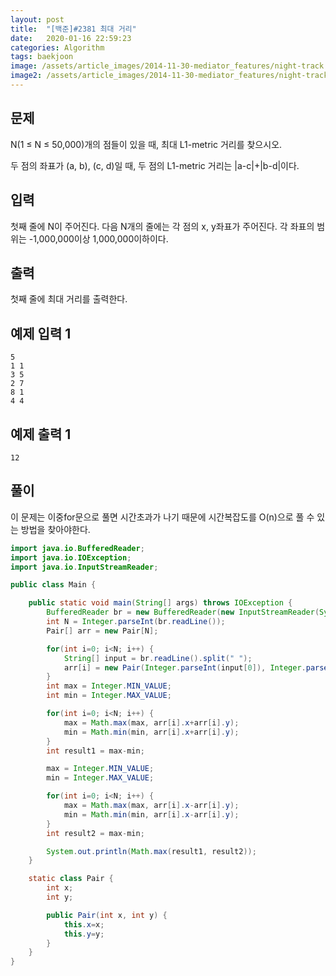 ```yaml
---
layout: post
title:  "[백준]#2381 최대 거리"
date:   2020-01-16 22:59:23
categories: Algorithm
tags: baekjoon
image: /assets/article_images/2014-11-30-mediator_features/night-track.JPG
image2: /assets/article_images/2014-11-30-mediator_features/night-track-mobile.JPG
---
```


문제
--------------------

N(1 ≤ N ≤ 50,000)개의 점들이 있을 때, 최대 L1-metric 거리를 찾으시오.

두 점의 좌표가 (a, b), (c, d)일 때, 두 점의 L1-metric 거리는 |a-c|+|b-d|이다.

입력
---------------------------

첫째 줄에 N이 주어진다. 다음 N개의 줄에는 각 점의 x, y좌표가 주어진다. 각 좌표의 범위는 -1,000,000이상 1,000,000이하이다.

출력
----------------

첫째 줄에 최대 거리를 출력한다.

예제 입력 1 
----------------------

```
5
1 1
3 5
2 7
8 1
4 4
```

예제 출력 1 
------------------------

```
12
```

풀이
--------------------------

이 문제는 이중for문으로 풀면 시간초과가 나기 때문에 시간복잡도를 O(n)으로 풀 수 있는 방법을 찾아야한다.

```java
import java.io.BufferedReader;
import java.io.IOException;
import java.io.InputStreamReader;

public class Main {

    public static void main(String[] args) throws IOException {
        BufferedReader br = new BufferedReader(new InputStreamReader(System.in));
        int N = Integer.parseInt(br.readLine());
        Pair[] arr = new Pair[N];

        for(int i=0; i<N; i++) {
            String[] input = br.readLine().split(" ");
            arr[i] = new Pair(Integer.parseInt(input[0]), Integer.parseInt(input[1]));
        }
        int max = Integer.MIN_VALUE;
        int min = Integer.MAX_VALUE;

        for(int i=0; i<N; i++) {
            max = Math.max(max, arr[i].x+arr[i].y);
            min = Math.min(min, arr[i].x+arr[i].y);
        }
        int result1 = max-min;

        max = Integer.MIN_VALUE;
        min = Integer.MAX_VALUE;

        for(int i=0; i<N; i++) {
            max = Math.max(max, arr[i].x-arr[i].y);
            min = Math.min(min, arr[i].x-arr[i].y);
        }
        int result2 = max-min;

        System.out.println(Math.max(result1, result2));
    }

    static class Pair {
        int x;
        int y;

        public Pair(int x, int y) {
            this.x=x;
            this.y=y;
        }
    }
}
```
